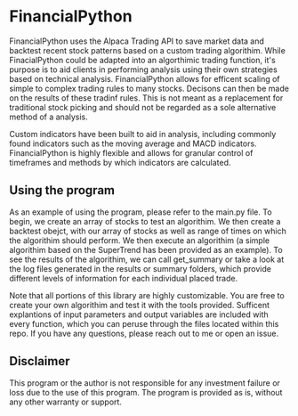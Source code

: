 # FinancialPython
FinancialPython uses the Alpaca Trading API to save market data and backtest recent stock patterns based on a custom trading algorithim. While FinacialPython could be adapted into an algorthimic trading function, it's purpose is to aid clients in performing analysis using their own strategies based on technical analysis. FinancialPython allows for efficent scaling of simple to complex trading rules to many stocks. Decisons can then be made on the results of these tradinf rules. This is not meant as a replacement for traditional stock picking and should not be regarded as a sole alternative method of a analysis. 

Custom indicators have been built to aid in analysis, including commonly found indicators such as the moving average and MACD indicators. FinancialPython is highly flexible and allows for granular control of timeframes and methods by which indicators are calculated. 

## Using the program
As an example of using the program, please refer to the main.py file. 
To begin, we create an array of stocks to test an algorithim. We then create a backtest obejct, with our array of stocks as well as range of times on which the algorithim should perform. We then execute an algorithim (a simple algorithim based on the SuperTrend has been provided as an example). To see the results of the algorithim, we can call get_summary or take a look at the log files generated in the results or summary folders, which provide different levels of information for each individual placed trade. 

Note that all portions of this library are highly customizable. You are free to create your own algorithim and test it with the tools provided. Sufficent explantions of input parameters and output variables are included with every function, which you can peruse through the files located within this repo. If you have any questions, please reach out to me or open an issue. 

## Disclaimer 
This program or the author is not responsible for any investment failure or loss due to the use of this program. The program is provided as is, without any other warranty or support. 
